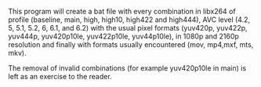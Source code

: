 This program will create a bat file with every combination in libx264 of profile (baseline, main, high, high10, high422 and high444), 
AVC level (4.2, 5, 5.1, 5.2, 6, 6.1, and 6.2) with the usual pixel formats (yuv420p, yuv422p, yuv444p, yuv420p10le, yuv422p10le, yuv44p10le),
in 1080p and 2160p resolution and finally with formats usually encountered (mov, mp4,mxf, mts, mkv).

The removal of invalid combinations (for example yuv420p10le in main) is left as an exercise to the reader.